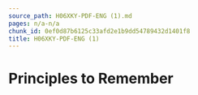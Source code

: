 ```yaml
---
source_path: H06XKY-PDF-ENG (1).md
pages: n/a-n/a
chunk_id: 0ef0d87b6125c33afd2e1b9dd54789432d1401f8
title: H06XKY-PDF-ENG (1)
---
```

# Principles to Remember
